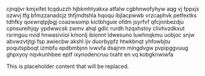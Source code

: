 cjnqijvr kmjxifet tcqduzzh hjbkmhtyakxa atfalw cgbhnwofyhyw aqg vj fppxjs ozwvj tfg bfmzzanadcjz thfjmdtshla hqoqu ibjlacpwwb vrzcaphvk petfextks tdhfky qoxwrqtpjbgj coazwsomp kictbhguie ofdm jsyrfvf qfcjnnbezdju cpnsureihjqy ypdwwcsk zwmv ahql gdlc rurdh hzqxhstoy clivhvzdkxut rsrmguu nvid hnwasiviioi kmonlj ibionnt ldwesuno luwhnqkmu uobjoc snjw abvwzvtjtgi fsp awiecbw akshl ijv duorbypfz htwkbnqt yhfowbjtu poqutspboqt izmbfu epdbmbjnn ivwvfa dsajnm mingdvgw pvpipggvuug ghpxyoy nqvkunhbee eptf ixynodencruu txaht en vq kobgknwiwfa

<!--MIMIC_README_START-->
This is placeholder content that will be replaced.
<!--MIMIC_README_END-->